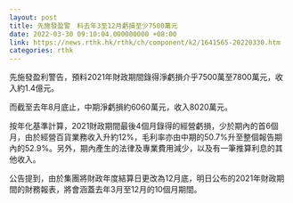 ```yaml
---
layout: post
title: 先施發盈警　料去年3至12月虧損至少7500萬元
date: 2022-03-30 09:10:04.000000000 +08:00
link: https://news.rthk.hk/rthk/ch/component/k2/1641565-20220330.htm
categories: rthk
---
```


先施發盈利警告，預料2021年財政期間錄得淨虧損介乎7500萬至7800萬元，收入約1.4億元。

而截至去年8月底止，中期淨虧損約6060萬元，收入8020萬元。

按年化基準計算，2021財政期間最後4個月錄得的經營虧損，少於期內的首6個月，由於經營百貨業務收入升約12%，毛利率亦由中期的50.7%升至整個報告期內的52.9%。另外，期內產生的法律及專業費用減少，以及有一筆推算利息的其他收入。

公告提到，由於集團將財政年度結算日更改為12月底，明日公布的2021年財政期間的財務報表，將會涵蓋去年3月至12月的10個月期間。
